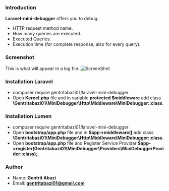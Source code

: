 ### Introduction
**Laravel-mini-debugger** offers you to debug:
* HTTP request method name.
* How many queries are executed.
* Executed Queries.
* Execution time (for complete response, also for every query).

### Screenshot
This is what will appear in a log file:
![ScreenShot](https://i.imgur.com/XFGcLHH.png)

### Installation Laravel
* composer require gentritabazi01/laravel-mini-debugger
* Open **Kernel.php** file and in variable **protected $middleware** add class **\Gentritabazi01\MiniDebugger\Http\Middleware\MiniDebugger::class**.

### Installation Lumen
* composer require gentritabazi01/laravel-mini-debugger
* Open **bootstrap/app.php** file and in **$app->middleware([** add class **\Gentritabazi01\MiniDebugger\Http\Middleware\MiniDebugger::class**.
* Open **bootstrap/app.php** file and Register Service Provider **$app->register(Gentritabazi01\MiniDebugger\Providers\MiniDebuggerProvider::class);**.

### Author
* Name: **Gentrit Abazi**
* Email: **gentritabazi01@gmail.com**

